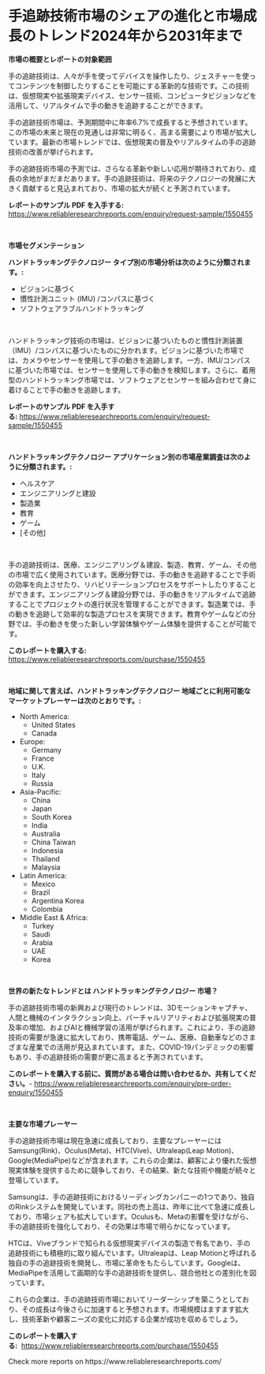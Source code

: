 <p><h1>手追跡技術市場のシェアの進化と市場成長のトレンド2024年から2031年まで</h1></p><p><strong>市場の概要とレポートの対象範囲</strong></p>
<p><p>手の追跡技術は、人々が手を使ってデバイスを操作したり、ジェスチャーを使ってコンテンツを制御したりすることを可能にする革新的な技術です。この技術は、仮想現実や拡張現実デバイス、センサー技術、コンピュータビジョンなどを活用して、リアルタイムで手の動きを追跡することができます。</p><p>手の追跡技術市場は、予測期間中に年率6.7%で成長すると予想されています。この市場の未来と現在の見通しは非常に明るく、高まる需要により市場が拡大しています。最新の市場トレンドでは、仮想現実の普及やリアルタイムの手の追跡技術の改善が挙げられます。</p><p>手の追跡技術市場の予測では、さらなる革新や新しい応用が期待されており、成長の余地がまだまだあります。手の追跡技術は、将来のテクノロジーの発展に大きく貢献すると見込まれており、市場の拡大が続くと予測されています。</p></p>
<p><strong>レポートのサンプル PDF を入手する:</strong> <a href="https://www.reliableresearchreports.com/enquiry/request-sample/1550455">https://www.reliableresearchreports.com/enquiry/request-sample/1550455</a></p>
<p>&nbsp;</p>
<p><strong>市場セグメンテーション</strong></p>
<p><strong>ハンドトラッキングテクノロジー タイプ別の市場分析は次のように分類されます。:</strong></p>
<p><ul><li>ビジョンに基づく</li><li>慣性計測ユニット (IMU) /コンパスに基づく</li><li>ソフトウェアラブルハンドトラッキング</li></ul></p>
<p>&nbsp;</p>
<p><p>ハンドトラッキング技術の市場は、ビジョンに基づいたものと慣性計測装置（IMU）/コンパスに基づいたものに分かれます。ビジョンに基づいた市場では、カメラやセンサーを使用して手の動きを追跡します。一方、IMU/コンパスに基づいた市場では、センサーを使用して手の動きを検知します。さらに、着用型のハンドトラッキング市場では、ソフトウェアとセンサーを組み合わせて身に着けることで手の動きを追跡します。</p></p>
<p><strong>レポートのサンプル PDF を入手する:</strong>&nbsp;<a href="https://www.reliableresearchreports.com/enquiry/request-sample/1550455">https://www.reliableresearchreports.com/enquiry/request-sample/1550455</a></p>
<p>&nbsp;</p>
<p><strong> ハンドトラッキングテクノロジー アプリケーション別の市場産業調査は次のように分類されます。:</strong></p>
<p><ul><li>ヘルスケア</li><li>エンジニアリングと建設</li><li>製造業</li><li>教育</li><li>ゲーム</li><li>[その他]</li></ul></p>
<p>&nbsp;</p>
<p><p>手の追跡技術は、医療、エンジニアリング＆建設、製造、教育、ゲーム、その他の市場で広く使用されています。医療分野では、手の動きを追跡することで手術の効率を向上させたり、リハビリテーションプロセスをサポートしたりすることができます。エンジニアリング＆建設分野では、手の動きをリアルタイムで追跡することでプロジェクトの進行状況を管理することができます。製造業では、手の動きを追跡して効率的な製造プロセスを実現できます。教育やゲームなどの分野では、手の動きを使った新しい学習体験やゲーム体験を提供することが可能です。</p></p>
<p><strong>このレポートを購入する:</strong>&nbsp; <a href="https://www.reliableresearchreports.com/purchase/1550455">https://www.reliableresearchreports.com/purchase/1550455</a></p>
<p>&nbsp;</p>
<p><strong>地域に関して言えば、ハンドトラッキングテクノロジー 地域ごとに利用可能なマーケットプレーヤーは次のとおりです。:</strong></p>
<p><ul>
    <li>
        North America:
        <ul>
            <li>United States</li>
            <li>Canada</li>
        </ul>
    </li>
    <li>
        Europe:
        <ul>
            <li>Germany</li>
            <li>France</li>
            <li>U.K.</li>
            <li>Italy</li>
            <li>Russia</li>
        </ul>
    </li>
    <li>
        Asia-Pacific:
        <ul>
            <li>China</li>
            <li>Japan</li>
            <li>South Korea</li>
            <li>India</li>
            <li>Australia</li>
            <li>China Taiwan</li>
            <li>Indonesia</li>
            <li>Thailand</li>
            <li>Malaysia</li>
        </ul>
    </li>
    <li>
        Latin America:
        <ul>
            <li>Mexico</li>
            <li>Brazil</li>
            <li>Argentina Korea</li>
            <li>Colombia</li>
        </ul>
    </li>
    <li>
        Middle East & Africa:
        <ul>
            <li>Turkey</li>
            <li>Saudi</li>
            <li>Arabia</li>
            <li>UAE</li>
            <li>Korea</li>
        </ul>
    </li>
    </ul></p>
<p>&nbsp;</p>
<p><strong>世界の新たなトレンドとは ハンドトラッキングテクノロジー 市場？</strong></p>
<p><p>手の追跡技術市場の新興および現行のトレンドは、3Dモーションキャプチャ、人間と機械のインタラクション向上、バーチャルリアリティおよび拡張現実の普及率の増加、およびAIと機械学習の活用が挙げられます。これにより、手の追跡技術の需要が急速に拡大しており、携帯電話、ゲーム、医療、自動車などのさまざまな産業での活用が見込まれています。また、COVID-19パンデミックの影響もあり、手の追跡技術の需要が更に高まると予測されています。</p></p>
<p><strong>このレポートを購入する前に、質問がある場合は問い合わせるか、共有してください。</strong>- <a href="https://www.reliableresearchreports.com/enquiry/pre-order-enquiry/1550455">https://www.reliableresearchreports.com/enquiry/pre-order-enquiry/1550455</a></p>
<p>&nbsp;</p>
<p><strong>主要な市場プレーヤー</strong></p>
<p><p>手の追跡技術市場は現在急速に成長しており、主要なプレーヤーにはSamsung(Rink)、Oculus(Meta)、HTC(Vive)、Ultraleap(Leap Motion)、Google(MediaPipe)などが含まれます。これらの企業は、顧客により優れた仮想現実体験を提供するために競争しており、その結果、新たな技術や機能が続々と登場しています。</p><p>Samsungは、手の追跡技術におけるリーディングカンパニーの1つであり、独自のRinkシステムを開発しています。同社の売上高は、昨年に比べて急速に成長しており、市場シェアも拡大しています。Oculusも、Metaの影響を受けながら、手の追跡技術を強化しており、その効果は市場で明らかになっています。</p><p>HTCは、Viveブランドで知られる仮想現実デバイスの製造で有名であり、手の追跡技術にも積極的に取り組んでいます。Ultraleapは、Leap Motionと呼ばれる独自の手の追跡技術を開発し、市場に革命をもたらしています。Googleは、MediaPipeを活用して画期的な手の追跡技術を提供し、競合他社との差別化を図っています。</p><p>これらの企業は、手の追跡技術市場においてリーダーシップを築こうとしており、その成長は今後さらに加速すると予想されます。市場規模はますます拡大し、技術革新や顧客ニーズの変化に対応する企業が成功を収めるでしょう。</p></p>
<p><strong>このレポートを購入する:</strong>&nbsp;&nbsp;<a href="https://www.reliableresearchreports.com/purchase/1550455">https://www.reliableresearchreports.com/purchase/1550455</a></p>
<p>Check more reports on https://www.reliableresearchreports.com/</p>